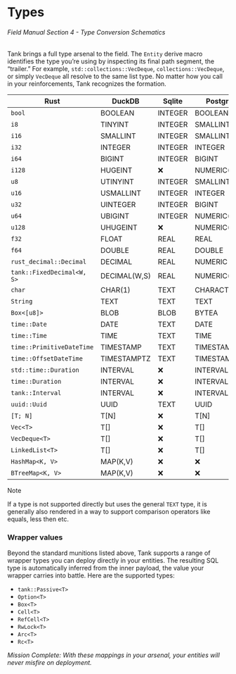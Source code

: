 # Types
###### *Field Manual Section 4* - Type Conversion Schematics
Tank brings a full type arsenal to the field. The `Entity` derive macro identifies the type you’re using by inspecting its final path segment, the “trailer.” For example, `std::collections::VecDeque`, `collections::VecDeque`, or simply `VecDeque` all resolve to the same list type. No matter how you call in your reinforcements, Tank recognizes the formation.

| Rust                       | DuckDB       | Sqlite  | Postgres     |
| -------------------------- | ------------ | ------- | ------------ |
| `bool`                     | BOOLEAN      | INTEGER | BOOLEAN      |
| `i8`                       | TINYINT      | INTEGER | SMALLINT     |
| `i16`                      | SMALLINT     | INTEGER | SMALLINT     |
| `i32`                      | INTEGER      | INTEGER | INTEGER      |
| `i64`                      | BIGINT       | INTEGER | BIGINT       |
| `i128`                     | HUGEINT      | :x:     | NUMERIC(38)  |
| `u8`                       | UTINYINT     | INTEGER | SMALLINT     |
| `u16`                      | USMALLINT    | INTEGER | INTEGER      |
| `u32`                      | UINTEGER     | INTEGER | BIGINT       |
| `u64`                      | UBIGINT      | INTEGER | NUMERIC(19)  |
| `u128`                     | UHUGEINT     | :x:     | NUMERIC(38)  |
| `f32`                      | FLOAT        | REAL    | REAL         |
| `f64`                      | DOUBLE       | REAL    | DOUBLE       |
| `rust_decimal::Decimal`    | DECIMAL      | REAL    | NUMERIC      |
| `tank::FixedDecimal<W, S>` | DECIMAL(W,S) | REAL    | NUMERIC(W,S) |
| `char`                     | CHAR(1)      | TEXT    | CHARACTER(1) |
| `String`                   | TEXT         | TEXT    | TEXT         |
| `Box<[u8]>`                | BLOB         | BLOB    | BYTEA        |
| `time::Date`               | DATE         | TEXT    | DATE         |
| `time::Time`               | TIME         | TEXT    | TIME         |
| `time::PrimitiveDateTime`  | TIMESTAMP    | TEXT    | TIMESTAMP    |
| `time::OffsetDateTime`     | TIMESTAMPTZ  | TEXT    | TIMESTAMPTZ  |
| `std::time::Duration`      | INTERVAL     | :x:     | INTERVAL     |
| `time::Duration`           | INTERVAL     | :x:     | INTERVAL     |
| `tank::Interval`           | INTERVAL     | :x:     | INTERVAL     |
| `uuid::Uuid`               | UUID         | TEXT    | UUID         |
| `[T; N]`                   | T[N]         | :x:     | T[N]         |
| `Vec<T>`                   | T[]          | :x:     | T[]          |
| `VecDeque<T>`              | T[]          | :x:     | T[]          |
| `LinkedList<T>`            | T[]          | :x:     | T[]          |
| `HashMap<K, V>`            | MAP(K,V)     | :x:     | :x:          |
| `BTreeMap<K, V>`           | MAP(K,V)     | :x:     | :x:          |

> [!NOTE]
> If a type is not supported directly but uses the general `TEXT` type, it is generally also rendered in a way to support comparison operators like equals, less then etc.

### Wrapper values
Beyond the standard munitions listed above, Tank supports a range of wrapper types you can deploy directly in your entities. The resulting SQL type is automatically inferred from the inner payload, the value your wrapper carries into battle. Here are the supported types:
* `tank::Passive<T>`
* `Option<T>`
* `Box<T>`
* `Cell<T>`
* `RefCell<T>`
* `RwLock<T>`
* `Arc<T>`
* `Rc<T>`

*Mission Complete: With these mappings in your arsenal, your entities will never misfire on deployment.*
